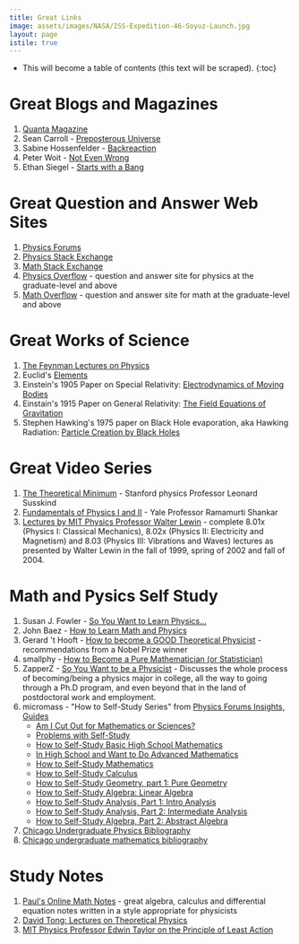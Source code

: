 ```yaml
---
title: Great Links
image: assets/images/NASA/ISS-Expedition-46-Soyuz-Launch.jpg
layout: page
istile: true
---
```


* This will become a table of contents (this text will be scraped).
{:toc}

# Great Blogs and Magazines
1. [Quanta Magazine](https://www.quantamagazine.org)
1. Sean Carroll - [Preposterous Universe](http://www.preposterousuniverse.com/blog/)
1. Sabine Hossenfelder - [Backreaction](http://backreaction.blogspot.ca)
1. Peter Woit - [Not Even Wrong](http://www.math.columbia.edu/~woit/wordpress/)
1. Ethan Siegel - [Starts with a Bang](https://medium.com/starts-with-a-bang)

# Great Question and Answer Web Sites

1. [Physics Forums](https://www.physicsforums.com)
1. [Physics Stack Exchange](http://physics.stackexchange.com)
1. [Math Stack Exchange](http://math.stackexchange.com)
1. [Physics Overflow](https://www.physicsoverflow.org) - question and answer site for physics at the graduate-level and above
1. [Math Overflow](http://mathoverflow.net) - question and answer site for math at the graduate-level and above

# Great Works of Science

1. [The Feynman Lectures on Physics](http://www.feynmanlectures.caltech.edu)
1. Euclid's [Elements](http://aleph0.clarku.edu/~djoyce/java/elements/toc.html)
1. Einstein's 1905 Paper on Special Relativity: [Electrodynamics of Moving Bodies](http://einsteinpapers.press.princeton.edu/vol2-trans/154?ajax)
1. Einstain's 1915 Paper on General Relativity: [The Field Equations of Gravitation](http://einsteinpapers.press.princeton.edu/vol6-trans/129)
1. Stephen Hawking's 1975 paper on Black Hole evaporation, aka Hawking Radiation: [Particle Creation by Black Holes](https://projecteuclid.org/euclid.cmp/1103899181)

# Great Video Series

1. [The Theoretical Minimum](http://theoreticalminimum.com) - Stanford physics Professor Leonard Susskind
1. [Fundamentals of Physics I and II](http://oyc.yale.edu/physics) - Yale Professor Ramamurti Shankar
1. [Lectures by MIT Physics Professor Walter Lewin](https://www.youtube.com/channel/UCiEHVhv0SBMpP75JbzJShqw) - complete 8.01x (Physics I: Classical Mechanics), 8.02x (Physics II: Electricity and Magnetism) and 8.03 (Physics III: Vibrations and Waves) lectures as presented by Walter Lewin in the fall of 1999, spring of 2002 and fall of 2004.

# Math and Pysics Self Study

1. Susan J. Fowler - [So You Want to Learn Physics...](http://www.susanjfowler.com/blog/2016/8/13/so-you-want-to-learn-physics)
1. John Baez - [How to Learn Math and Physics](http://math.ucr.edu/home/baez/books.html)
1. Gerard 't Hooft - [How to become a GOOD Theoretical Physicist](http://www.staff.science.uu.nl/~gadda001/goodtheorist/index.html) - recommendations from a Nobel Prize winner
1. smallphy - [How to Become a Pure Mathematician (or Statistician)](http://hbpms.blogspot.ca)
1. ZapperZ - [So You Want to be a Physicist](https://www.physicsforums.com/threads/so-you-want-to-be-a-physicist.240792/) - Discusses the whole process of becoming/being a physics major in college, all the way to going through a Ph.D program, and even beyond that in the land of postdoctoral work and employment.
1. micromass - "How to Self-Study Series" from [Physics Forums Insights, Guides](https://www.physicsforums.com/insights/category/guides/)
   * [Am I Cut Out for Mathematics or Sciences?](https://www.physicsforums.com/insights/cut-mathematics-sciences/)
   * [Problems with Self-Study](https://www.physicsforums.com/insights/problems-self-studying/)
   * [How to Self-Study Basic High School Mathematics](https://www.physicsforums.com/insights/self-study-basic-high-school-mathematics/)
   * [In High School and Want to Do Advanced Mathematics](https://www.physicsforums.com/insights/high-school-want-advanced-mathematics/)
   * [How to Self-Study Mathematics](https://www.physicsforums.com/insights/how-to-study-mathematics/)
   * [How to Self-Study Calculus](https://www.physicsforums.com/insights/self-study-calculus/)
   * [How to Self-Study Geometry, part 1: Pure Geometry](https://www.physicsforums.com/insights/self-study-geometry-part-pure-geometry/)
   * [How to Self-Study Algebra: Linear Algebra](https://www.physicsforums.com/insights/self-study-algebra-linear-algebra/)
   * [How to Self-Study Analysis, Part 1: Intro Analysis](https://www.physicsforums.com/insights/self-study-analysis-part-intro-analysis/) 
   * [How to Self-Study Analysis, Part 2: Intermediate Analysis](https://www.physicsforums.com/insights/self-study-analysis-part-ii-intermediate-analysis/)
   * [How to Self-Study Algebra, Part 2: Abstract Algebra](https://www.physicsforums.com/insights/self-study-algebra-part-ii-abstract-algebra/)
1. [Chicago Undergraduate Physics Bibliography](https://www.ocf.berkeley.edu/~abhishek/chicphys.htm)
1. [Chicago undergraduate mathematics bibliography](https://www.ocf.berkeley.edu/~abhishek/chicmath.htm)


# Study Notes
1. [Paul's Online Math Notes](http://tutorial.math.lamar.edu) - great algebra, calculus and differential equation notes written in a style appropriate for physicists
1. [David Tong: Lectures on Theoretical Physics](http://www.damtp.cam.ac.uk/user/tong/teaching.html)
1. [MIT Physics Professor Edwin Taylor on the Principle of Least Action](http://www.eftaylor.com/leastaction.html)